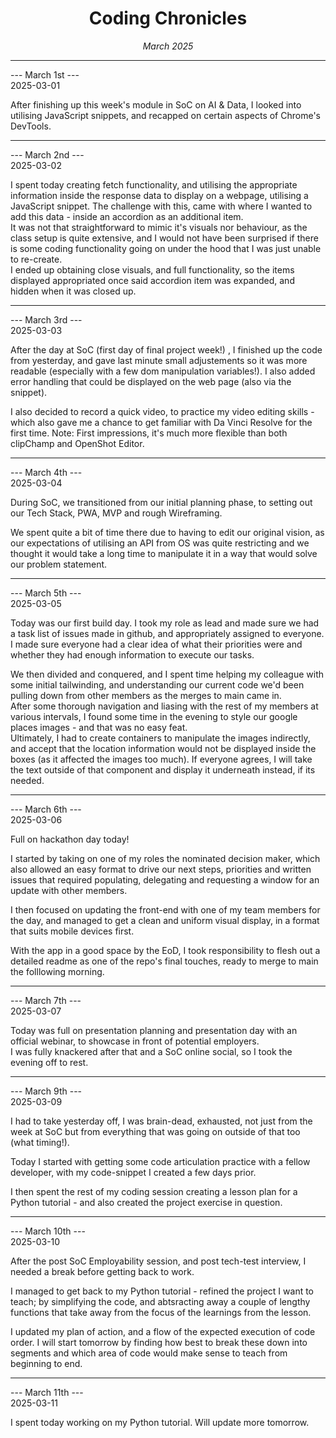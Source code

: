 <h1 align = "center"> Coding Chronicles </h1>
 <div align = "center"><i> March 2025 </i></div>

 ------------

--- March 1st ---  
2025-03-01

After finishing up this week's module in SoC on AI & Data, I looked into utilising JavaScript snippets, and recapped on certain aspects of Chrome's DevTools.  

------------ 

--- March 2nd ---  
2025-03-02

I spent today creating fetch functionality, and utilising the appropriate information inside the response data to display on a webpage, utilising a JavaScript snippet.  The challenge with this, came with where I wanted to add this data - inside an accordion as an additional item.  
It was not that straightforward to mimic it's visuals nor behaviour, as the class setup is quite extensive, and I would not have been surprised if there is some coding functionality going on under the hood that I was just unable to re-create.  
I ended up obtaining close visuals, and full functionality, so the items displayed appropriated once said accordion item was expanded, and hidden when it was closed up.  

------------ 

--- March 3rd ---  
2025-03-03

After the day at SoC (first day of final project week!) , I finished up the code from yesterday, and gave last minute small adjustements so it was more readable (especially with a few dom manipulation variables!). I also added error handling that could be displayed on the web page (also via the snippet).   
  
I also decided to record a quick video, to practice my video editing skills - which also gave me a chance to get familiar with Da Vinci Resolve for the first time.  Note: First impressions, it's much more flexible than both clipChamp and OpenShot Editor.  

------------ 

--- March 4th ---  
2025-03-04  

During SoC, we transitioned from our initial planning phase, to setting out our Tech Stack, PWA, MVP and rough Wireframing.  

We spent quite a bit of time there due to having to edit our original vision, as our expectations of utilising an API from OS was quite restricting and we thought it would take a long time to manipulate it in a way that would solve our problem statement.  

------------ 

--- March 5th ---  
2025-03-05  

Today was our first build day. I took my role as lead and made sure we had a task list of issues made in github, and appropriately assigned to everyone.  I made sure everyone had a clear idea of what their priorities were and whether they had enough information to execute our tasks.  

We then divided and conquered, and I spent time helping my colleague with some initial tailwinding, and understanding our current code we'd been pulling down from other members as the merges to main came in.  
After some thorough navigation and liasing with the rest of my members at various intervals, I found some time in the evening to style our google places images - and that was no easy feat.  
Ultimately, I had to create containers to manipulate the images indirectly, and accept that the location information would not be displayed inside the boxes (as it affected the images too much). If everyone agrees, I will take the text outside of that component and display it underneath instead, if its needed.   

------------ 

--- March 6th ---  
2025-03-06

Full on hackathon day today!  

I started by taking on one of my roles the nominated decision maker, which also allowed an easy format to drive our next steps, priorities and written issues that required populating, delegating and requesting a window for an update with other members.  

I then focused on updating the front-end with one of my team members for the day, and managed to get a clean and uniform visual display, in a format that suits mobile devices first.  

With the app in a good space by the EoD, I took responsibility to flesh out a detailed readme as one of the repo's final touches, ready to merge to main the folllowing morning.  

------------ 

--- March 7th ---  
2025-03-07  

Today was full on presentation planning and presentation day with an official webinar, to showcase in front of potential employers.  
I was fully knackered after that and a SoC online social, so I took the evening off to rest.  

------------ 

--- March 9th ---  
2025-03-09

I had to take yesterday off, I was brain-dead, exhausted, not just from the week at SoC but from everything that was going on outside of that too (what timing!).  

Today I started with getting some code articulation practice with a fellow developer, with my code-snippet I created a few days prior.  

I then spent the rest of my coding session creating a lesson plan for a Python tutorial - and also created the project exercise in question. 

------------ 

--- March 10th ---  
2025-03-10

After the post SoC Employability session, and post tech-test interview, I needed a break before getting back to work.  

I managed to get back to my Python tutorial - refined the project I want to teach; by simplifying the code, and abtsracting away a couple of lengthy functions that take away from the focus of the learnings from the lesson. 

I updated my plan of action, and a flow of the expected execution of code order. I will start tomorrow by finding how best to break these down into segments and which area of code would make sense to teach from beginning to end.  

------------ 

--- March 11th ---  
2025-03-11 

I spent today working on my Python tutorial. Will update more tomorrow.
